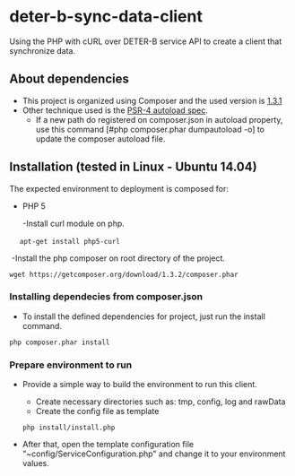 # deter-b-sync-data-client
Using the PHP with cURL over DETER-B service API to create a client that synchronize data.

## About dependencies

- This project is organized using Composer and the used version is [1.3.1](https://getcomposer.org/download/1.3.1/composer.phar)
- Other technique used is the [PSR-4 autoload spec](http://www.php-fig.org/psr/psr-4/).
	- If a new path do registered on composer.json in autoload property, use this command [#php composer.phar dumpautoload -o] to update the composer autoload file.
	
## Installation (tested in Linux - Ubuntu 14.04)

The expected environment to deployment is composed for:
- PHP 5

  -Install curl module on php.
  
  ```
  apt-get install php5-curl
  ```
  
  -Install the php composer on root directory of the project.
  
  ```
  wget https://getcomposer.org/download/1.3.2/composer.phar
  ```

### Installing dependecies from composer.json
 - To install the defined dependencies for project, just run the install command.
 
  ```
  php composer.phar install
  ```

### Prepare environment to run
- Provide a simple way to build the environment to run this client.
	- Create necessary directories such as: tmp, config, log and rawData
	- Create the config file as template

  ```
  php install/install.php
  ```
- After that, open the template configuration file "~config/ServiceConfiguration.php" and change it to your environment values.
